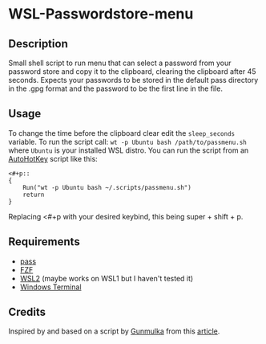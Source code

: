 # WSL-Passwordstore-menu
## Description
Small shell script to run menu that can select a password from your password store and copy it to the clipboard, clearing the clipboard after 45 seconds.
Expects your passwords to be stored in the default pass directory in the .gpg format and the password to be the first line in the file.

## Usage
To change the time before the clipboard clear edit the `sleep_seconds` variable.
To run the script call: `wt -p Ubuntu bash /path/to/passmenu.sh` where `Ubuntu` is your installed WSL distro.
You can run the script from an [AutoHotKey](https://www.autohotkey.com/) script like this:
```
<#+p::
{ 
	Run("wt -p Ubuntu bash ~/.scripts/passmenu.sh")
	return
}
```
Replacing <#+p with your desired keybind, this being super + shift + p.

## Requirements
- [pass](https://www.passwordstore.org/)
- [FZF](https://github.com/junegunn/fzf)
- [WSL2](https://learn.microsoft.com/en-us/windows/wsl/install) (maybe works on WSL1 but I haven't tested it)
- [Windows Terminal](https://learn.microsoft.com/en-us/windows/terminal/install)

## Credits
Inspired by and based on a script by [Gunmulka](https://github.com/gumulka) from this [article](https://gummu.de/wsl-passwords-en.html).
